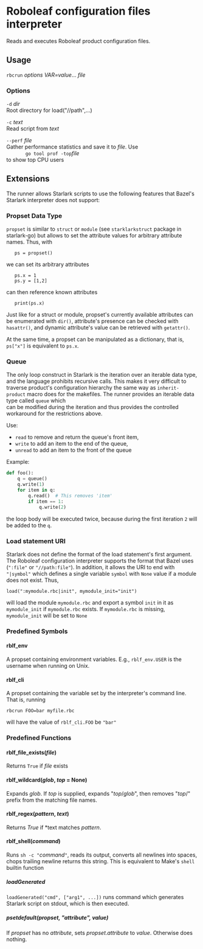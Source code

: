 # Roboleaf configuration files interpreter

Reads and executes Roboleaf product configuration files.

## Usage

`rbcrun` *options* *VAR=value*... *file*

### Options

`-d` *dir*\
Root directory for load("//path",...)

`-c` *text*\
Read script from *text*

`--perf` *file*\
Gather performance statistics and save it to *file*. Use \
`       go tool prof -top`*file*\
to show top CPU users

## Extensions

The runner allows Starlark scripts to use the following features that Bazel's Starlark interpreter does not support:

### Propset Data Type

`propset` is similar to `struct` or `module` (see `starklarkstruct` package in starlark-go)
but allows to set the attribute values for arbitrary attribute names. Thus, with

```
   ps = propset()
```

we can set its arbitrary attributes

```
   ps.x = 1
   ps.y = [1,2]
```

can then reference known attributes

```
   print(ps.x)
```

Just like for a struct or module, propset's currently available attributes can be enumerated with `dir()`, attribute's
presence can be checked with `hasattr()`, and dynamic attribute's value can be retrieved with `getattr()`.

At the same time, a propset can be manipulated as a dictionary, that is, `ps["x"]` is equivalent to `ps.x`.

### Queue

The only loop construct in Starlark is the iteration over an iterable data type, and the language prohibits recursive
calls. This makes it very difficult to traverse product's configuration hierarchy the same way as
`inherit-product` macro does for the makefiles. The runner provides an iterable data type called `queue` which  
can be modified during the iteration and thus provides the controlled workaround for the restrictions above.

Use:

* `read` to remove and return the queue's front item,
* `write` to add an item to the end of the queue,
* `unread` to add an item to the front of the queue

Example:

```python
def foo():
    q = queue()
    q.write(1)
    for item in q:
        q.read()  # This removes 'item'
        if item == 1:
            q.write(2)

```

the loop body will be executed twice, because during the first iteration `2` will be added to the `q`.

### Load statement URI

Starlark does not define the format of the load statement's first argument. The Roboleaf configuration interpreter
supports the format that Bazel uses (`":file"` or `"//path:file"`). In addition, it allows the URI to end
with `"|symbol"` which defines a single variable
`symbol` with `None` value if a module does not exist. Thus,

```
load(":mymodule.rbc|init", mymodule_init="init")
```

will load the module `mymodule.rbc` and export a symbol `init` in it as `mymodule_init` if
`mymodule.rbc` exists. If `mymodule.rbc` is missing, `mymodule_init` will be set to `None`

### Predefined Symbols

#### rblf_env

A propset containing environment variables. E.g., `rblf_env.USER` is the username when running on Unix.

#### rblf_cli

A propset containing the variable set by the interpreter's command line. That is, running

```
rbcrun FOO=bar myfile.rbc
```

will have the value of `rblf_cli.FOO` be `"bar"`

### Predefined Functions

#### rblf_file_exists(*file*)

Returns `True`  if *file* exists

#### rblf_wildcard(*glob*, *top* = None)

Expands *glob*. If *top* is supplied, expands "*top*/*glob*", then removes "*top*/" prefix from the matching file names.

#### rblf_regex(*pattern*, *text*)

Returns *True* if *text matches *pattern*.

#### rblf_shell(*command*)

Runs `sh -c "`*command*`"`, reads its output, converts all newlines into spaces,
chops trailing newline returns this string. This is equivalent to Make's 
`shell` builtin function

##### loadGenerated

`loadGenerated("cmd", ["arg1", ...])` runs command which generates Starlark script on stdout, which is then executed.

##### psetdefault(*propset*, "attribute", *value*)

If *propset* has no *attribute*, sets *propset*.*attribute* to *value*.
Otherwise does nothing. 
